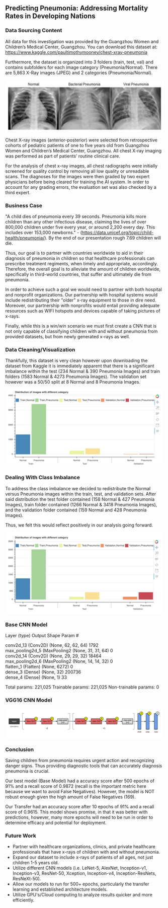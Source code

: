 ## Predicting Pneumonia: Addressing Mortality Rates in Developing Nations

### Data Sourcing Content

All data for this investigation was provided by the Guangzhou Women and Children’s Medical Center, Guangzhou. You can download this dataset at: https://www.kaggle.com/paultimothymooney/chest-xray-pneumonia

Furthermore, the dataset is organized into 3 folders (train, test, val) and contains subfolders for each image category (Pneumonia/Normal). There are 5,863 X-Ray images (JPEG) and 2 categories (Pneumonia/Normal).

<p align='center'>
<img src='images/Normal_vs_Pneumonia.png'>
</p>

Chest X-ray images (anterior-posterior) were selected from retrospective cohorts of pediatric patients of one to five years old from Guangzhou Women and Children’s Medical Center, Guangzhou. All chest X-ray imaging was performed as part of patients’ routine clinical care.

For the analysis of chest x-ray images, all chest radiographs were initially screened for quality control by removing all low quality or unreadable scans. The diagnoses for the images were then graded by two expert physicians before being cleared for training the AI system. In order to account for any grading errors, the evaluation set was also checked by a third expert. 

### Business Case

"A child dies of pneumonia every 39 seconds. Pneumonia kills more children than any other infectious disease, claiming the lives of over 800,000 children under five every year, or around 2,200 every day. This includes over 153,000 newborns." - (https://data.unicef.org/topic/child-health/pneumonia/). By the end of our presentation rough 7.69 children will die. 

Thus, our goal is to partner with countries worldwide to aid in their diagnosis of pneumonia in children so that healthcare professionals can prescribe treatment regiments, when timely and appropriate, accordingly. Therefore, the overall goal is to alleviate the amount of children worldwide, specifically in third-world countries, that suffer and ultimately die from pneumonia.

In order to achieve such a goal we would need to partner with both hospital and nonprofit organizations. Our partnership with hospital systems would include redistributing their "older" x-ray equipment to those in dire need. Moreover, our partnership with nonprofits would entail providing adequate resources such as WIFI hotspots and devices capable of taking pictures of x-rays. 

Finally, while this is a win/win scenario we must first create a CNN that is not only capable of classifying children with and without pneumonia from provided datasets, but from newly generated x-rays as well. 

### Data Cleaning/Visualization

Thankfully, this dataset is very clean however upon downloading the dataset from Kaggle it is immediately apparent that there is a significant imbalance within the test (234 Normal & 390 Pneumonia Images) and train folders (1583 Normal & 4273 Pneumonia Images). The validation set however was a 50/50 split at 8 Normal and 8 Pneumonia Images.

<p align='center'>
<img src='images/Pre_Bar_Graph.png'>
</p>

### Dealing With Class Imbalance

To address the class imbalance we decided to redistribute the Normal versus Pneumonia images within the train, test, and validation sets. After said distribution the test folder contained (158 Normal & 427 Pneumonia Images), train folder contained (1266 Normal & 3418 Pneumonia Images), and the validation folder contained (159 Normal and 428 Pneumonia Images).  

Thus, we felt this would reflect positively in our analysis going forward.

<p align='center'>
<img src='images/Post_Bar_Graph.png'>
</p>

### Base CNN Model

Layer (type)                 Output Shape              Param #   

conv2d_13 (Conv2D)           (None, 62, 62, 64)        1792      
max_pooling2d_5 (MaxPooling2 (None, 31, 31, 64)        0         
conv2d_14 (Conv2D)           (None, 29, 29, 32)        18464     
max_pooling2d_6 (MaxPooling2 (None, 14, 14, 32)        0         
flatten_1 (Flatten)          (None, 6272)              0         
dense_3 (Dense)              (None, 32)                200736    
dense_4 (Dense)              (None, 1)                 33        

Total params: 221,025
Trainable params: 221,025
Non-trainable params: 0

### VGG16 CNN Model

<p align='center'>
<img src='images/VGG16.png'>
</p>

### Conclusion

Saving children from pneumonia requires urgent action and recognizing danger signs. Thus providing diagnostic tools that can accurately diagnosis pneumonia is crucial.

Our best model (Base Model) had a accuracy score after 500 epochs of 91% and a recall score of 0.9872 (recall is the important metric here because we want to avoid False Negatives). However, the model is NOT robust enough given the high amount of False Negatives (169).

Our Transfer had an accuracy score after 10 epochs of 91% and a recall score of 0.9615. This model shows promise, in that it was better with predictions, however, many more epochs will need to be run in order to determine efficacy and potential for deployment.

### Future Work

* Partner with healthcare organizations, clinics, and private healthcare professionals that have x-rays of children with and without pneumonia.
* Expand our dataset to include x-rays of patients of all ages, not just children 1-5 years old.
* Utilize different CNN models (i.e. LeNet-5, AlexNet, Inception-v1, Inception-v3, ResNet-50, Xception, Inception-v4, Inception-ResNets, ResNeXt-50).
* Allow our models to run for 500+ epochs, particularly the transfer learning and established architecture models.
* Utilize GPU's/Cloud computing to analyze results quicker and more efficiently.

